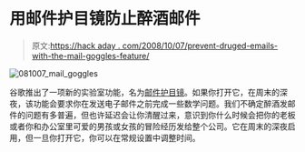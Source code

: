 # 用邮件护目镜防止醉酒邮件

> 原文:[https://hack aday . com/2008/10/07/prevent-druged-emails-with-the-mail-goggles-feature/](https://hackaday.com/2008/10/07/prevent-drunk-emails-with-the-mail-goggles-feature/)

![](../Images/2597b2948dcbfd3d0a1a23909594dfea.png "081007_mail_goggles")

谷歌推出了一项新的实验室功能，名为[邮件护目镜](http://gmailblog.blogspot.com/2008/10/new-in-labs-stop-sending-mail-you-later.html)。如果你打开它，在周末的深夜，该功能会要求你在发送电子邮件之前完成一些数学问题。我们不确定醉酒发邮件的问题有多普遍，但也许延迟会让你清醒过来，意识到你什么时候会把你的老板或者你和办公室里可爱的男孩或女孩的冒险经历发给整个公司。它在周末的深夜启用，但一旦你打开它，你可以在常规设置中调整时间。